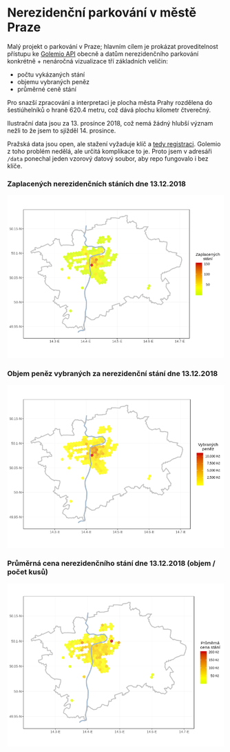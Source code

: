 # Nerezidenční parkování v městě Praze 

Malý projekt o parkování v Praze; hlavním cílem je prokázat proveditelnost přístupu ke [Golemio API](https://golemio.cz/cs/oblasti) obecně a datům nerezidenčního parkování konkrétně + nenáročná vizualizace tří základních veličin:  
- počtu vykázaných stání
- objemu vybraných peněz
- průměrné ceně stání

Pro snazší zpracování a interpretaci je plocha města Prahy rozdělena do šestiúhelníků o hraně 620.4 metru, což dává plochu kilometr čtverečný.

Ilustrační data jsou za 13. prosínce 2018, což nemá žádný hlubší význam nežli to že jsem to sjížděl 14. prosince.

Pražská data jsou open, ale stažení vyžaduje klíč a [tedy registraci](https://forms.office.com/Pages/ResponsePage.aspx?id=G_covg45fU2pSJTcfbAq47pHNd0Qs7JBlMIQJar5KcxUQjVaWUlORlEyRU1OVVQ0SU1BVTNLMEdIViQlQCN0PWcu). Golemio z toho problém nedělá, ale určitá komplikace to je. Proto jsem v adresáři `/data` ponechal jeden vzorový datový soubor, aby repo fungovalo i bez klíče.

### Zaplacených nerezidenčních stáních dne 13.12.2018
<p align="center">
  <img src="https://github.com/jlacko/golemio-nrpkg/blob/master/img/kusy.png?raw=true" alt="počty stání"/>
</p>

### Objem peněz vybraných za nerezidenční stání dne 13.12.2018
<p align="center">
  <img src="https://github.com/jlacko/golemio-nrpkg/blob/master/img/koruny.png?raw=true" alt="objem vybraných peněz"/>
</p>

### Průměrná cena nerezidenčního stání dne 13.12.2018 (objem / počet kusů)
<p align="center">
  <img src="https://github.com/jlacko/golemio-nrpkg/blob/master/img/prumerka.png?raw=true" alt="průměrná cena stání"/>
</p>
